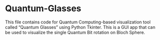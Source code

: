 # Quantum-Glasses
This file contains code for Quantum Computing-based visualization tool called “Quantum Glasses” using Python Tkinter. This is a GUI app that can be used to visualize the single Quantum Bit rotation on Bloch Sphere.
